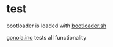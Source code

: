 # test

bootloader is loaded with [bootloader.sh](bootloader.sh)

[gonola.ino](gondola.ino) tests all functionality
